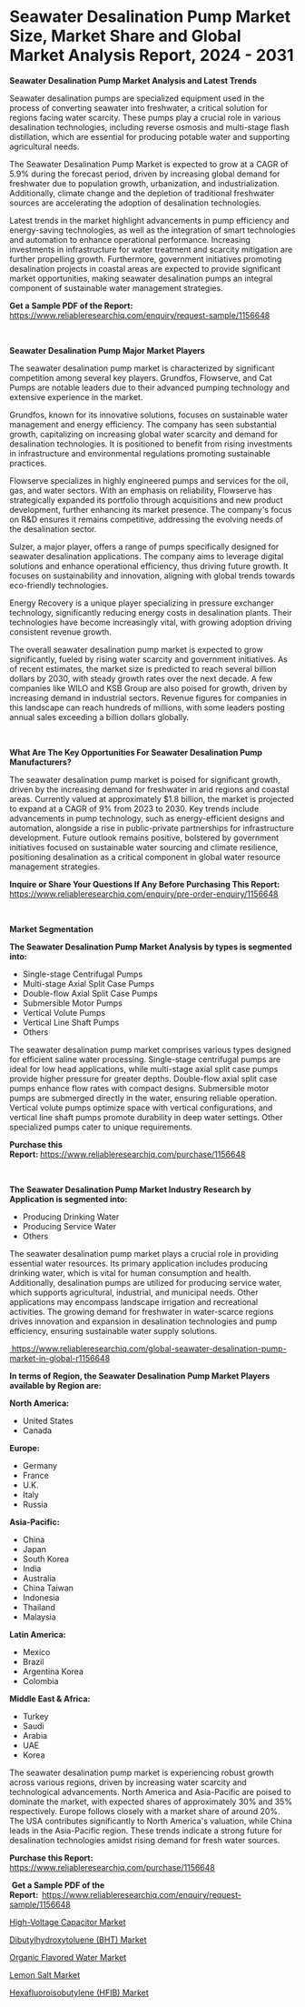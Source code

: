 <p><h1>Seawater Desalination Pump Market Size, Market Share and Global Market Analysis Report, 2024 - 2031</h1></p><p><strong>Seawater Desalination Pump Market Analysis and Latest Trends</strong></p>
<p><p>Seawater desalination pumps are specialized equipment used in the process of converting seawater into freshwater, a critical solution for regions facing water scarcity. These pumps play a crucial role in various desalination technologies, including reverse osmosis and multi-stage flash distillation, which are essential for producing potable water and supporting agricultural needs.</p><p>The Seawater Desalination Pump Market is expected to grow at a CAGR of 5.9% during the forecast period, driven by increasing global demand for freshwater due to population growth, urbanization, and industrialization. Additionally, climate change and the depletion of traditional freshwater sources are accelerating the adoption of desalination technologies. </p><p>Latest trends in the market highlight advancements in pump efficiency and energy-saving technologies, as well as the integration of smart technologies and automation to enhance operational performance. Increasing investments in infrastructure for water treatment and scarcity mitigation are further propelling growth. Furthermore, government initiatives promoting desalination projects in coastal areas are expected to provide significant market opportunities, making seawater desalination pumps an integral component of sustainable water management strategies.</p></p>
<p><strong>Get a Sample PDF of the Report:&nbsp;</strong> <a href="https://www.reliableresearchiq.com/enquiry/request-sample/1156648?utm_campaign=99&utm_medium=2&utm_source=Github&utm_content=ia&utm_term=05122024&utm_id=seawater-desalination-pump">https://www.reliableresearchiq.com/enquiry/request-sample/1156648</a></p>
<p>&nbsp;</p>
<p><strong>Seawater Desalination Pump Major Market Players</strong></p>
<p><p>The seawater desalination pump market is characterized by significant competition among several key players. Grundfos, Flowserve, and Cat Pumps are notable leaders due to their advanced pumping technology and extensive experience in the market. </p><p>Grundfos, known for its innovative solutions, focuses on sustainable water management and energy efficiency. The company has seen substantial growth, capitalizing on increasing global water scarcity and demand for desalination technologies. It is positioned to benefit from rising investments in infrastructure and environmental regulations promoting sustainable practices.</p><p>Flowserve specializes in highly engineered pumps and services for the oil, gas, and water sectors. With an emphasis on reliability, Flowserve has strategically expanded its portfolio through acquisitions and new product development, further enhancing its market presence. The company's focus on R&D ensures it remains competitive, addressing the evolving needs of the desalination sector.</p><p>Sulzer, a major player, offers a range of pumps specifically designed for seawater desalination applications. The company aims to leverage digital solutions and enhance operational efficiency, thus driving future growth. It focuses on sustainability and innovation, aligning with global trends towards eco-friendly technologies.</p><p>Energy Recovery is a unique player specializing in pressure exchanger technology, significantly reducing energy costs in desalination plants. Their technologies have become increasingly vital, with growing adoption driving consistent revenue growth.</p><p>The overall seawater desalination pump market is expected to grow significantly, fueled by rising water scarcity and government initiatives. As of recent estimates, the market size is predicted to reach several billion dollars by 2030, with steady growth rates over the next decade. A few companies like WILO and KSB Group are also poised for growth, driven by increasing demand in industrial sectors. Revenue figures for companies in this landscape can reach hundreds of millions, with some leaders posting annual sales exceeding a billion dollars globally.</p></p>
<p>&nbsp;</p>
<p><strong>What Are The Key Opportunities For Seawater Desalination Pump Manufacturers?</strong></p>
<p><p>The seawater desalination pump market is poised for significant growth, driven by the increasing demand for freshwater in arid regions and coastal areas. Currently valued at approximately $1.8 billion, the market is projected to expand at a CAGR of 9% from 2023 to 2030. Key trends include advancements in pump technology, such as energy-efficient designs and automation, alongside a rise in public-private partnerships for infrastructure development. Future outlook remains positive, bolstered by government initiatives focused on sustainable water sourcing and climate resilience, positioning desalination as a critical component in global water resource management strategies.</p></p>
<p><strong>Inquire or Share Your Questions If Any Before Purchasing This Report:</strong> <a href="https://www.reliableresearchiq.com/enquiry/pre-order-enquiry/1156648?utm_campaign=99&utm_medium=2&utm_source=Github&utm_content=ia&utm_term=05122024&utm_id=seawater-desalination-pump">https://www.reliableresearchiq.com/enquiry/pre-order-enquiry/1156648</a></p>
<p>&nbsp;</p>
<p><strong>Market Segmentation</strong></p>
<p><strong>The Seawater Desalination Pump Market Analysis by types is segmented into:</strong></p>
<p><ul><li>Single-stage Centrifugal Pumps</li><li>Multi-stage Axial Split Case Pumps</li><li>Double-flow Axial Split Case Pumps</li><li>Submersible Motor Pumps</li><li>Vertical Volute Pumps​​​​​​​</li><li>Vertical Line Shaft Pumps</li><li>Others</li></ul></p>
<p><p>The seawater desalination pump market comprises various types designed for efficient saline water processing. Single-stage centrifugal pumps are ideal for low head applications, while multi-stage axial split case pumps provide higher pressure for greater depths. Double-flow axial split case pumps enhance flow rates with compact designs. Submersible motor pumps are submerged directly in the water, ensuring reliable operation. Vertical volute pumps optimize space with vertical configurations, and vertical line shaft pumps promote durability in deep water settings. Other specialized pumps cater to unique requirements.</p></p>
<p><strong>Purchase this Report:&nbsp;</strong><a href="https://www.reliableresearchiq.com/purchase/1156648?utm_campaign=99&utm_medium=2&utm_source=Github&utm_content=ia&utm_term=05122024&utm_id=seawater-desalination-pump">https://www.reliableresearchiq.com/purchase/1156648</a></p>
<p>&nbsp;</p>
<p><strong>The Seawater Desalination Pump Market Industry Research by Application is segmented into:</strong></p>
<p><ul><li>Producing Drinking Water</li><li>Producing Service Water</li><li>Others</li></ul></p>
<p><p>The seawater desalination pump market plays a crucial role in providing essential water resources. Its primary application includes producing drinking water, which is vital for human consumption and health. Additionally, desalination pumps are utilized for producing service water, which supports agricultural, industrial, and municipal needs. Other applications may encompass landscape irrigation and recreational activities. The growing demand for freshwater in water-scarce regions drives innovation and expansion in desalination technologies and pump efficiency, ensuring sustainable water supply solutions.</p></p>
<p><a href="https://www.reliableresearchiq.com/global-seawater-desalination-pump-market-in-global-r1156648?utm_campaign=99&utm_medium=2&utm_source=Github&utm_content=ia&utm_term=05122024&utm_id=seawater-desalination-pump">&nbsp;https://www.reliableresearchiq.com/global-seawater-desalination-pump-market-in-global-r1156648</a></p>
<p><strong>In terms of Region, the Seawater Desalination Pump Market Players available by Region are:</strong></p>
<p>
    <p> <strong> North America: </strong>
        <ul>
            <li>United States</li>
            <li>Canada</li>
        </ul>
        </p> 
    <p> <strong> Europe: </strong>
        <ul>
            <li>Germany</li>
            <li>France</li>
            <li>U.K.</li>
            <li>Italy</li>
            <li>Russia</li>
        </ul>
        </p> 
    <p> <strong> Asia-Pacific: </strong>
        <ul>
            <li>China</li>
            <li>Japan</li>
            <li>South Korea</li>
            <li>India</li>
            <li>Australia</li>
            <li>China Taiwan</li>
            <li>Indonesia</li>
            <li>Thailand</li>
            <li>Malaysia</li>
        </ul>
        </p> 
    <p> <strong> Latin America: </strong>
        <ul>
            <li>Mexico</li>
            <li>Brazil</li>
            <li>Argentina Korea</li>
            <li>Colombia</li>
        </ul>
        </p> 
    <p> <strong> Middle East & Africa: </strong>
        <ul>
            <li>Turkey</li>
            <li>Saudi</li>
            <li>Arabia</li>
            <li>UAE</li>
            <li>Korea</li>
        </ul>
    </p>
    </p>
<p><p>The seawater desalination pump market is experiencing robust growth across various regions, driven by increasing water scarcity and technological advancements. North America and Asia-Pacific are poised to dominate the market, with expected shares of approximately 30% and 35% respectively. Europe follows closely with a market share of around 20%. The USA contributes significantly to North America's valuation, while China leads in the Asia-Pacific region. These trends indicate a strong future for desalination technologies amidst rising demand for fresh water sources.</p></p>
<p><strong>Purchase this Report: </strong><a href="https://www.reliableresearchiq.com/purchase/1156648?utm_campaign=99&utm_medium=2&utm_source=Github&utm_content=ia&utm_term=05122024&utm_id=seawater-desalination-pump">https://www.reliableresearchiq.com/purchase/1156648</a></p>
<p>&nbsp;<strong>Get a Sample PDF of the Report:&nbsp;&nbsp;</strong><a href="https://www.reliableresearchiq.com/enquiry/request-sample/1156648?utm_campaign=99&utm_medium=2&utm_source=Github&utm_content=ia&utm_term=05122024&utm_id=seawater-desalination-pump">https://www.reliableresearchiq.com/enquiry/request-sample/1156648</a></p>
<p><strong></strong></p>
<p><p><a href="https://github.com/stephaniwo144/Market-Research-Report-List-1/blob/main/high-voltage-capacitor-market.md?utm_campaign=99&utm_medium=2&utm_source=Github&utm_content=ia&utm_term=05122024&utm_id=seawater-desalination-pump">High-Voltage Capacitor Market</a></p><p><a href="https://issuu.com/reportprime-2/docs/dibutylhydroxytoluene-bht-market-size-2030.pptx?utm_campaign=99&utm_medium=2&utm_source=Github&utm_content=ia&utm_term=05122024&utm_id=seawater-desalination-pump">Dibutylhydroxytoluene (BHT) Market</a></p><p><a href="https://www.linkedin.com/pulse/organic-flavored-water-market-growth-outlook-global-industry-mfzkf?utm_campaign=99&utm_medium=2&utm_source=Github&utm_content=ia&utm_term=05122024&utm_id=seawater-desalination-pump">Organic Flavored Water Market</a></p><p><a href="https://www.linkedin.com/pulse/assessment-lemon-salt-market-current-landscape-future-growth-s2y6f?utm_campaign=99&utm_medium=2&utm_source=Github&utm_content=ia&utm_term=05122024&utm_id=seawater-desalination-pump">Lemon Salt Market</a></p><p><a href="https://issuu.com/reportprime-2/docs/hexafluoroisobutylene-hfib-market-size-2030.pptx?utm_campaign=99&utm_medium=2&utm_source=Github&utm_content=ia&utm_term=05122024&utm_id=seawater-desalination-pump">Hexafluoroisobutylene (HFIB) Market</a></p></p>